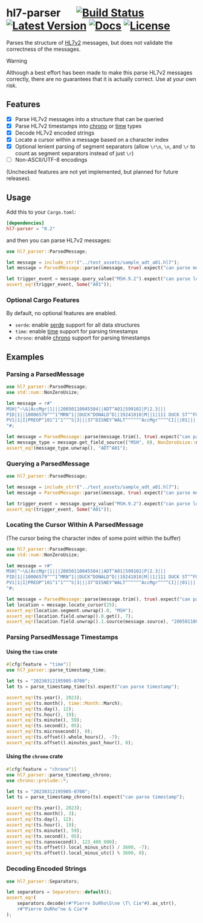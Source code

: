 # hl7-parser &emsp; [![Build Status]][actions] [![Latest Version]][crates.io] [![Docs]][docs] [![License]][license]

[Build Status]: https://img.shields.io/github/actions/workflow/status/hamaluik/hl7-parser/rust.yml
[actions]: https://github.com/hamaluik/hl7-parser/actions?query=branch%3Amain
[Latest Version]: https://img.shields.io/crates/v/hl7-parser.svg
[crates.io]: https://crates.io/crates/hl7-parser
[Docs]: https://img.shields.io/docsrs/hl7-parser
[docs]: https://docs.rs/hl7-parser/latest/hl7_parser/
[License]: https://img.shields.io/github/license/hamaluik/hl7-parser
[license]: https://github.com/hamaluik/hl7-parser/blob/main/LICENSE

Parses the structure of [HL7v2] messages, but does not validate the correctness of the messages.

> [!WARNING]  
> Although a best effort has been made to make this parse HL7v2 messages correctly,
> there are no guarantees that it is actually correct. Use at your own risk.

[HL7v2]: https://github.com/hamaluik/hl7-parser/blob/main/LICENSE

## Features

- [x] Parse HL7v2 messages into a structure that can be queried
- [x] Parse HL7v2 timestamps into [chrono] or [time] types
- [x] Decode HL7v2 encoded strings
- [x] Locate a cursor within a message based on a character index
- [x] Optional lenient parsing of segment separators (allow `\r\n`, `\n`, and `\r` to count as segment separators instead of just `\r`)
- [ ] Non-ASCII/UTF-8 encodings

(Unchecked features are not yet implemented, but planned for future releases).

## Usage

Add this to your `Cargo.toml`:

```toml
[dependencies]
hl7-parser = "0.2"
```

and then you can parse HL7v2 messages:

```rust
use hl7_parser::ParsedMessage;

let message = include_str!("../test_assets/sample_adt_a01.hl7");
let message = ParsedMessage::parse(&message, true).expect("can parse message");

let trigger_event = message.query_value("MSH.9.2").expect("can parse location query");
assert_eq!(trigger_event, Some("A01"));
```

### Optional Cargo Features

By default, no optional features are enabled.

- `serde`: enable [serde] support for all data structures
- `time`: enable [time] support for parsing timestamps
- `chrono`: enable [chrono] support for parsing timestamps

[serde]: https://crates.io/crates/serde
[time]: https://crates.io/crates/time
[chrono]: https://crates.io/crates/chrono

## Examples

### Parsing a ParsedMessage

```rust
use hl7_parser::ParsedMessage;
use std::num::NonZeroUsize;

let message = r#"
MSH|^~\&|AccMgr|1|||20050110045504||ADT^A01|599102|P|2.3|||
PID|1||10006579^^^1^MRN^1||DUCK^DONALD^D||19241010|M||1|111 DUCK ST^^FOWL^CA^999990000^^M|1|8885551212|8885551212|1|2||40007716^^^AccMgr^VN^1|123121234|||||||||||NO NK1|1|DUCK^HUEY|SO|3583 DUCK RD^^FOWL^CA^999990000|8885552222||Y||||||||||||||
PV1|1|I|PREOP^101^1^1^^^S|3|||37^DISNEY^WALT^^^^^^AccMgr^^^^CI|||01||||1|||37^DISNEY^WALT^^^^^^AccMgr^^^^CI|2|40007716^^^AccMgr^VN|4|||||||||||||||||||1||G|||20050110045253||||||
"#;

let message = ParsedMessage::parse(message.trim(), true).expect("can parse message");
let message_type = message.get_field_source(("MSH", 0), NonZeroUsize::new(9).unwrap());
assert_eq!(message_type.unwrap(), "ADT^A01");
```

### Querying a ParsedMessage

```rust
use hl7_parser::ParsedMessage;

let message = include_str!("../test_assets/sample_adt_a01.hl7");
let message = ParsedMessage::parse(&message, true).expect("can parse message");

let trigger_event = message.query_value("MSH.9.2").expect("can parse location query");
assert_eq!(trigger_event, Some("A01"));
```

### Locating the Cursor Within A ParsedMessage

(The cursor being the character index of some point within the buffer)

```rust
use hl7_parser::ParsedMessage;
use std::num::NonZeroUsize;

let message = r#"
MSH|^~\&|AccMgr|1|||20050110045504||ADT^A01|599102|P|2.3|||
PID|1||10006579^^^1^MRN^1||DUCK^DONALD^D||19241010|M||1|111 DUCK ST^^FOWL^CA^999990000^^M|1|8885551212|8885551212|1|2||40007716^^^AccMgr^VN^1|123121234|||||||||||NO NK1|1|DUCK^HUEY|SO|3583 DUCK RD^^FOWL^CA^999990000|8885552222||Y||||||||||||||
PV1|1|I|PREOP^101^1^1^^^S|3|||37^DISNEY^WALT^^^^^^AccMgr^^^^CI|||01||||1|||37^DISNEY^WALT^^^^^^AccMgr^^^^CI|2|40007716^^^AccMgr^VN|4|||||||||||||||||||1||G|||20050110045253||||||
"#;

let message = ParsedMessage::parse(message.trim(), true).expect("can parse message");
let location = message.locate_cursor(25);
assert_eq!(location.segment.unwrap().0, "MSH");
assert_eq!(location.field.unwrap().0.get(), 7);
assert_eq!(location.field.unwrap().1.source(message.source), "20050110045504");
```

### Parsing ParsedMessage Timestamps

#### Using the `time` crate

```rust
#[cfg(feature = "time")]
use hl7_parser::parse_timestamp_time;

let ts = "20230312195905-0700";
let ts = parse_timestamp_time(ts).expect("can parse timestamp");

assert_eq!(ts.year(), 2023);
assert_eq!(ts.month(), time::Month::March);
assert_eq!(ts.day(), 12);
assert_eq!(ts.hour(), 19);
assert_eq!(ts.minute(), 59);
assert_eq!(ts.second(), 05);
assert_eq!(ts.microsecond(), 0);
assert_eq!(ts.offset().whole_hours(), -7);
assert_eq!(ts.offset().minutes_past_hour(), 0);
```

#### Using the `chrono` crate

```rust
#[cfg(feature = "chrono")]
use hl7_parser::parse_timestamp_chrono;
use chrono::prelude::*;

let ts = "20230312195905-0700";
let ts = parse_timestamp_chrono(ts).expect("can parse timestamp");

assert_eq!(ts.year(), 2023);
assert_eq!(ts.month(), 3);
assert_eq!(ts.day(), 12);
assert_eq!(ts.hour(), 19);
assert_eq!(ts.minute(), 59);
assert_eq!(ts.second(), 05);
assert_eq!(ts.nanosecond(), 123_400_000);
assert_eq!(ts.offset().local_minus_utc() / 3600, -7);
assert_eq!(ts.offset().local_minus_utc() % 3600, 0);
```

### Decoding Encoded Strings

```rust
use hl7_parser::Separators;

let separators = Separators::default();
assert_eq!(
    separators.decode(r#"Pierre DuRho\S\ne \T\ Cie"#).as_str(),
    r#"Pierre DuRho^ne & Cie"#
);
```

